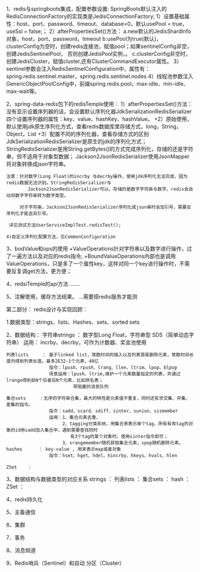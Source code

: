 
1、redis与springboots集成，配置参数设置:
    SpringBoots默认注入的RedisConnectionFactory的实现类是JedisConnectionFactory;
    1）设置基础属性：host、port、password、timeout、database=0，默认usePool = true，useSsl = false;；
    2）afterPropertiesSet()方法：
        a.new默认的JedisShardInfo对象，host，port，password，timeout
        b.usePool为true(默认)，clusterConfig为空时，创建redis连接池，赋值pool；如果sentinelConfig非空，创建JedisSentinelPool，
            否则创建JedisPool实例，。
        c.clusterConfig非空时，创建JedisCluster，赋值cluster,还有ClusterCommandExecutor属性。
    3）sentinel参数会注入RedisSentinelConfiguration中，属性有：spring.redis.sentinel.master，spring.redis.sentinel.nodes
    4）线程池参数注入GenericObjectPoolConfig中，前缀spring.redis.pool，max-idle、min-idle、max-wait等。

2、spring-data-redis包下的redisTemple使用：
    1）afterPropertiesSet()方法：
        没有显示设置序列器的话，会设置默认序列化器JdkSerializationRedisSerializer
        四个设置序列器的属性：key、value、hashKey、hashValue。
    +2）原始使用，默认使用jdk原生序列化方式，查看redis数据库里存储方式，long，String，Object，List
    +3）配置不同的序列化器，查看存储方式的区别
        JdkSerializationRedisSerializer是原生的jdk的序列化方式；
        StringRedisSerializer是用String.getBytes()的方式完成序列化，存储的还是字符串，但不适用于对象型数据；
        Jackson2JsonRedisSerializer使用JsonMapper将对象转换成json字符串。

    注意：针对数字(Long Float)的incrby 与decrby操作，使用jdk序列化无法完成，因为redis数据无法识别。StringRedisSerializer与
            Jackson2JsonRedisSerializer可以，存储的是数字字符串与数字。redis会自动将数字字符串转为数字类型。

         对于字符串，Jackson2JsonRedisSerializer序列化成json串时会加引号，需要反序列化才能去双引号。

     详见测试方法UserServiceImplTest.redisTest();

    4)自定义序列化配置方法，见CommonConfiguration

3、bodValue和ops的使用
    +ValueOperations针对字符串以及数字进行操作，过了一遍方法以及对应的redis指令;
    +BoundValueOperations内部也是调用ValueOperations，只是多了一个属性key，这样对同一个key进行操作时，不需要反复调get方法，更方便；

4、redsiTemple的api方法
    .......

5、注解使用，缓存方法结果。
    ...需要搭redis服务才能测


第二部分：
    redis设计与实现回顾：

1.数据类型：strings、lists、Hashes、sets、sorted sets

2、数据结构：
    字符串strings  ： 数字型Long Float，字符串型 SDS（简单动态字符串）
                     运用：   incrby、decrby，可作为计数器、奖金池使用

    列表lists     ： 基于linked list，常数时间的插入以及列表首尾删除元素，常数时间长度内得到列表长度。最多2E32-1个元素，40亿
                    指令：lpush、rpush、lrang、llen、ltrim、lpop、blpop
                    场景运用：lpush、ltrim,维护一个元素数量指定的列表，并通过lrange得到前N个后者后N个元素，比如排名表；
                             带阻塞的消息队列

    集合sets     ：无序的字符串合集，最大的特性是元素值不重复，同时还有求交集、并集、差集的指令。
                    指令：sadd、scard、sdiff、sinter、sunion、sismember
                    运用：1、集合元素去重，
                         2、tagging分类系统，用集合来表示单个tag，所有有改tag的对象的id用sadd加入集合中，遇到需要查找同时
                            有3个tag的某个对象时，使用sinter指令即可；
                         3、srangemember随机获取集合元素，spop随机删除元素。
    hashes      ： key-value , 用来表示map或者对象
                    指令：hset、hget、hdel、hincrby、hkeys、hvals、hlen

    ZSet    ：

3、数据结构与数据类型的对应关系
    strings  ：
    列表lists   ：
    集合sets     ：
    hash    ：
    ZSet    ：

4、redis持久化

5、主备通信

6、集群

7、事务

8、消息频道

9、Redis哨兵（Sentinel）和自动 分区（Cluster）
